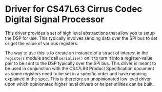 # Driver for CS47L63 Cirrus Codec Digital Signal Processor

This driver provides a set of high level abstractions that allow you to setup the DSP for use. This typically involves sending data over the SPI bus to set or get the value of various registers.

The way to use this is to create an instance of a struct of interest in the `registers` module and call `serialize()` on it to turn it into a register-value pair to be sent to the DSP typically over the SPI bus. This driver is meant to be used in conjunction with the CS47L63 Product Specification document as some registers need to be set in a specific order and have meaning explained in the spec. This is therefore an unopinionated low level driver upon which opinionated higher level drivers or helper utilities can be built.